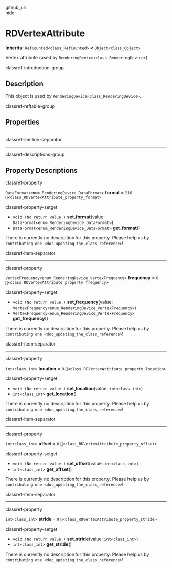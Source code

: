 github\_url  
hide

# RDVertexAttribute

**Inherits:** `RefCounted<class_RefCounted>` **&lt;**
`Object<class_Object>`

Vertex attribute (used by `RenderingDevice<class_RenderingDevice>`).

classref-introduction-group

## Description

This object is used by `RenderingDevice<class_RenderingDevice>`.

classref-reftable-group

## Properties

<table>
<tbody>
<tr>
</tr>
<tr>
</tr>
<tr>
</tr>
<tr>
</tr>
<tr>
</tr>
</tbody>
</table>

classref-section-separator

------------------------------------------------------------------------

classref-descriptions-group

## Property Descriptions

classref-property

`DataFormat<enum_RenderingDevice_DataFormat>` **format** = `218`
`🔗<class_RDVertexAttribute_property_format>`

classref-property-setget

-   `void (No return value.)` **set\_format**(value:
    `DataFormat<enum_RenderingDevice_DataFormat>`)
-   `DataFormat<enum_RenderingDevice_DataFormat>` **get\_format**()

There is currently no description for this property. Please help us by
`contributing one <doc_updating_the_class_reference>`!

classref-item-separator

------------------------------------------------------------------------

classref-property

`VertexFrequency<enum_RenderingDevice_VertexFrequency>` **frequency** =
`0` `🔗<class_RDVertexAttribute_property_frequency>`

classref-property-setget

-   `void (No return value.)` **set\_frequency**(value:
    `VertexFrequency<enum_RenderingDevice_VertexFrequency>`)
-   `VertexFrequency<enum_RenderingDevice_VertexFrequency>`
    **get\_frequency**()

There is currently no description for this property. Please help us by
`contributing one <doc_updating_the_class_reference>`!

classref-item-separator

------------------------------------------------------------------------

classref-property

`int<class_int>` **location** = `0`
`🔗<class_RDVertexAttribute_property_location>`

classref-property-setget

-   `void (No return value.)` **set\_location**(value: `int<class_int>`)
-   `int<class_int>` **get\_location**()

There is currently no description for this property. Please help us by
`contributing one <doc_updating_the_class_reference>`!

classref-item-separator

------------------------------------------------------------------------

classref-property

`int<class_int>` **offset** = `0`
`🔗<class_RDVertexAttribute_property_offset>`

classref-property-setget

-   `void (No return value.)` **set\_offset**(value: `int<class_int>`)
-   `int<class_int>` **get\_offset**()

There is currently no description for this property. Please help us by
`contributing one <doc_updating_the_class_reference>`!

classref-item-separator

------------------------------------------------------------------------

classref-property

`int<class_int>` **stride** = `0`
`🔗<class_RDVertexAttribute_property_stride>`

classref-property-setget

-   `void (No return value.)` **set\_stride**(value: `int<class_int>`)
-   `int<class_int>` **get\_stride**()

There is currently no description for this property. Please help us by
`contributing one <doc_updating_the_class_reference>`!
